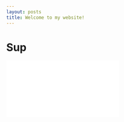 ```yaml
---
layout: posts
title: Welcome to my website!
---
```


Sup
===

<object data ="Kathryn_Barker_CoveringLetter.pdf" type="application/pdf" width = "700px" height = "1000px">
    <embed src="Kathryn_Barker_CoveringLetter.pdf"></embed>
